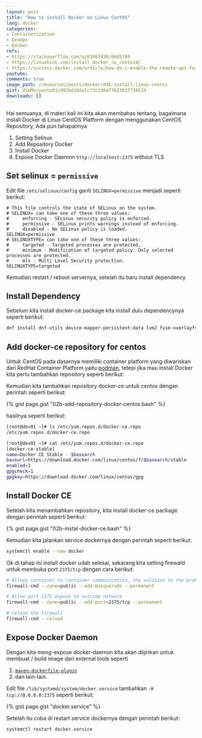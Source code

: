 ```yaml
---
layout: post
title: "How to install Docker on Linux CentOS"
lang: docker
categories:
- Containerization
- DevOps
- Docker
refs: 
- https://stackoverflow.com/a/63067436/6685789
- https://linuxhint.com/install_docker_ce_centos8/
- https://success.docker.com/article/how-do-i-enable-the-remote-api-for-dockerd
youtube: 
comments: true
image_path: /resources/posts/docker/04b-install-linux-centos
gist: dimMaryanto93/d92bd18da1c73c230d7762361f738524
downloads: []
---
```


Hai semuanya, di materi kali ini kita akan membahas tentang, bagaimana install Docker di Linux CentOS Platform dengan menggunakan CentOS Repository, Ada pun tahapannya 

1. Setting Selinux
2. Add Repository Docker
3. Install Docker
4. Expose Docker Daemon `http://localhost:2375` without TLS

## Set selinux = `permissive`

Edit file `/etc/selinux/config` ganti `SELINUX=permissive` menjadi seperti berikut:

```config
# This file controls the state of SELinux on the system.
# SELINUX= can take one of these three values:
#     enforcing - SELinux security policy is enforced.
#     permissive - SELinux prints warnings instead of enforcing.
#     disabled - No SELinux policy is loaded.
SELINUX=permissive
# SELINUXTYPE= can take one of these three values:
#     targeted - Targeted processes are protected,
#     minimum - Modification of targeted policy. Only selected processes are protected. 
#     mls - Multi Level Security protection.
SELINUXTYPE=targeted
```

Kemudian restart / reboot servernya, setelah itu baru install dependency

## Install Dependency

Sebelum kita install docker-ce package kita install dulu dependencynya seperti berikut:

```bash
dnf install dnf-utils device-mapper-persistent-data lvm2 fuse-overlayfs wget
```

## Add docker-ce repository for centos

Untuk CentOS pada dasarnya memiliki container platform yang diwariskan dari RedHat Container Platform yaitu [podman](https://podman.io/), tetepi jika mau install Docker kita perlu tambahkan repository seperti berikut:

Kemudian kita tambahkan repository docker-ce untuk centos dengan perintah seperti berikut:

{% gist page.gist "02b-add-repository-docker-centos.bash" %}

hasilnya seperti berikut:

```bash
[root@dev01 ~]# ls /etc/yum.repos.d/docker-ce.repo
/etc/yum.repos.d/docker-ce.repo

[root@dev01 ~]# cat /etc/yum.repos.d/docker-ce.repo
[docker-ce-stable]
name=Docker CE Stable - $basearch
baseurl=https://download.docker.com/linux/centos/7/$basearch/stable
enabled=1
gpgcheck=1
gpgkey=https://download.docker.com/linux/centos/gpg
```

## Install Docker CE

Setelah kita menambahkan repository, kita install docker-ce package dengan perintah seperti berikut:

{% gist page.gist "02b-instal-docker-ce.bash" %}

Kemudian kita jalankan service dockernya dengan perintah seperti berikut:

```bash
systemctl enable --now docker
```

Ok di tahap ini install docker udah selesai, sekarang kita setting firewald untuk membuka port `2375/tcp` dengan cara berikut:

```bash
# Allows container to container communication, the solution to the problem
firewall-cmd --zone=public --add-masquerade --permanent

# Allow port 2375 expose to outside network
firewall-cmd --zone=public --add-port=2375/tcp --permanent

# reload the firewall
firewall-cmd --reload
```

## Expose Docker Daemon

Dengan kita meng-expose docker-daemon kita akan diijinkan untuk membuat / build image dari external tools seperti 

1. [`maven-dockerfile-plugin`](https://github.com/spotify/dockerfile-maven)
2. dan lain-lain.

Edit file `/lib/systemd/system/docker.service` tambahkan `-H tcp://0.0.0.0:2375` seperti berikut:

{% gist page.gist "docker.service" %}

Setelah itu coba di restart service dockernya dengan perintah berikut:

```sql
systemctl restart docker.service
```